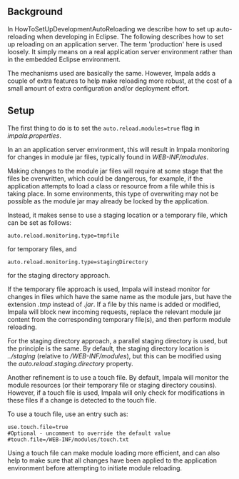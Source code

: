 ## Background ##

In HowToSetUpDevelopmentAutoReloading we describe how to set up auto-reloading when developing in Eclipse. The following describes how to set
up reloading on an application server. The term 'production' here is used loosely. It simply means on a real application server environment rather than
in the embedded Eclipse environment.

The mechanisms used are basically the same. However, Impala adds a couple of extra features to help make reloading more robust, at the cost of
a small amount of extra configuration and/or deployment effort.

## Setup ##

The first thing to do is to set the `auto.reload.modules=true`
flag in _impala.properties_.

In an an application server environment, this will result in Impala monitoring for changes in module jar files, typically found in _WEB-INF/modules_.

Making changes to the module jar files will require at some stage that the files be overwritten, which could be dangerous, for example, if
the application attempts to load a class or resource from a file while this is taking place. In some environments, this type of overwriting may not
be possible as the module jar may already be locked by the application.

Instead, it makes sense to use a staging location or a temporary file, which can be set as follows:

```
auto.reload.monitoring.type=tmpfile
```

for temporary files, and

```
auto.reload.monitoring.type=stagingDirectory
```

for the staging directory approach.

If the temporary file approach is used, Impala will instead monitor for changes in files which have the same name as the module jars, but have the extension
_.tmp_ instead of _.jar_. If a file by this name is added or modified, Impala will block new incoming requests, replace the relevant module jar content from the
corresponding temporary file(s), and then perform module reloading.

For the staging directory approach, a parallel staging directory is used, but the principle is the same. By default, the staging directory location is
_../staging_ (relative to _/WEB-INF/modules_), but this can be modified using the _auto.reload.staging.directory_ property.

Another refinement is to use a touch file. By default, Impala will monitor the module resources (or their temporary file or staging directory cousins).
However, if a touch file is used, Impala will only check for modifications in these files if a change is detected to the touch file.

To use a touch file, use an entry such as:

```
use.touch.file=true
#Optional - uncomment to override the default value
#touch.file=/WEB-INF/modules/touch.txt
```

Using a touch file can make module loading more efficient, and can also help to make sure that all changes have been applied to the application environment
before attempting to initiate module reloading.
